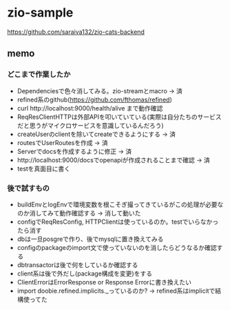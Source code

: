 # zio-sample

https://github.com/saraiva132/zio-cats-backend


## memo
### どこまで作業したか
- Dependenciesで色々消してみる。zio-streamとmacro -> 済
- refined系のgithub(https://github.com/fthomas/refined)
- curl http://localhost:9000/health/alive まで動作確認
- ReqResClientHTTPは外部APIを叩いていている(実際は自分たちのサービスだと思うがマイクロサービスを意識しているんだろう)
- createUserのclientを除いてcreateできるようにする -> 済
- routesでUserRoutesを作成 -> 済
- Serverでdocsを作成するように修正 -> 済
- http://localhost:9000/docsでopenapiが作成されることまで確認 -> 済
- testを真面目に書く

### 後で試すもの
- buildEnvとlogEnvで環境変数を根こそぎ撮ってきているがこの処理が必要なのか消してみて動作確認する -> 消して動いた
- configでReqResConfig, HTTPClientは使っているのか。testでいらなかったら消す
- dbは一旦posgreで作り、後でmysqlに置き換えてみる
- configのpackageのimport文で使っていないのを消したらどうなるか確認する
- dbtransactorは後で何をしているか確認する
- client系は後で外だし(package構成を変更)をする
- ClientErrorはErrorResponse or Response Errorに書き換えたい
- import doobie.refined.implicits._っているのか? -> refined系はimplicitで結構使ってた

